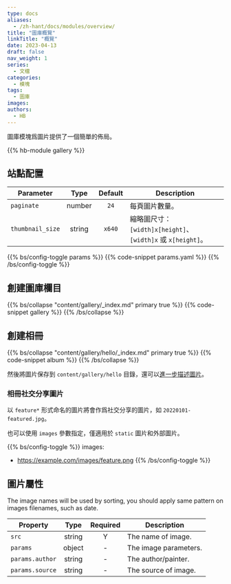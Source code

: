 ```yaml
---
type: docs
aliases:
  - /zh-hant/docs/modules/overview/
title: "圖庫概覽"
linkTitle: "概覽"
date: 2023-04-13
draft: false
nav_weight: 1
series:
  - 文檔
categories:
  - 模塊
tags:
  - 圖庫
images:
authors:
  - HB
---
```


圖庫模塊爲圖片提供了一個簡單的佈局。

<!--more-->

{{% hb-module gallery %}}

## 站點配置

| Parameter        |  Type  | Default | Description                                                 |
| ---------------- | :----: | :-----: | ----------------------------------------------------------- |
| `paginate`       | number |  `24`   | 每頁圖片數量。                                              |
| `thumbnail_size` | string | `x640`  | 縮略圖尺寸：`[width]x[height]`、`[width]x` 或 `x[height]`。 |

{{% bs/config-toggle params %}}
{{% code-snippet params.yaml %}}
{{% /bs/config-toggle %}}

## 創建圖庫欄目

{{% bs/collapse "content/gallery/_index.md" primary true %}}
{{% code-snippet gallery %}}
{{% /bs/collapse %}}

## 創建相冊

{{% bs/collapse "content/gallery/hello/_index.md" primary true %}}
{{% code-snippet album %}}
{{% /bs/collapse %}}

然後將圖片保存到 `content/gallery/hello` 目錄，還可以[進一步描述圖片](#圖片屬性)。

### 相冊社交分享圖片

以 `feature*` 形式命名的圖片將會作爲社交分享的圖片，如 `20220101-featured.jpg`。

也可以使用 `images` 參數指定，僅適用於 `static` 圖片和外部圖片。

{{% bs/config-toggle %}}
images:
  - https://example.com/images/feature.png
{{% /bs/config-toggle %}}

## 圖片屬性

The image names will be used by sorting, you should apply same pattern on images filenames, such as date.

| Property        |  Type  | Required | Description           |
| --------------- | :----: | :------: | --------------------- |
| `src`           | string |    Y     | The name of image.    |
| `params`        | object |    -     | The image parameters. |
| `params.author` | string |    -     | The author/painter.   |
| `params.source` | string |    -     | The source of image.  |
